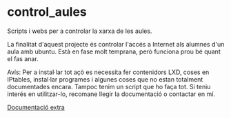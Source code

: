 # control_aules
Scripts i webs per a controlar la xarxa de les aules.

La finalitat d'aquest projecte és controlar l'accés a Internet als alumnes d'un aula amb ubuntu. Està en fase molt temprana, però funciona prou bé quant el fas anar.

Avís:
Per a instal·lar tot açò es necessita fer contenidors LXD, coses en IPtables, instal·lar programes i algunes coses que no estan totalment documentades encara. Tampoc tenim un script que ho faça tot. Si teniu interés en utilitzar-lo, recomane llegir la documentació o contactar en mí.

[Documentació extra](http://castilloinformatica.com/wiki/index.php?title=Control_Aula)

